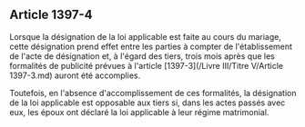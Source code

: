 Article 1397-4
----
Lorsque la désignation de la loi applicable est faite au cours du mariage, cette
désignation prend effet entre les parties à compter de l'établissement de l'acte
de désignation et, à l'égard des tiers, trois mois après que les formalités de
publicité prévues à l'article [1397-3](/Livre III/Titre V/Article 1397-3.md) auront été accomplies.

Toutefois, en l'absence d'accomplissement de ces formalités, la désignation de
la loi applicable est opposable aux tiers si, dans les actes passés avec eux,
les époux ont déclaré la loi applicable à leur régime matrimonial.
